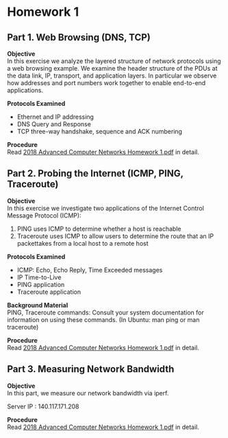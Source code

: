 # Homework 1

## Part 1. Web Browsing (DNS, TCP)  

**Objective**  
In this exercise we analyze the layered structure of network protocols using a web browsing example. We examine the header structure of the PDUs at the data link, IP, transport, and application layers. In particular we observe how addresses and port numbers work together to enable end-to-end applications.

**Protocols Examined**
- Ethernet and IP addressing
- DNS Query and Response
- TCP three-way handshake, sequence and ACK numbering

**Procedure**  
Read [2018 Advanced Computer Networks Homework 1.pdf](https://github.com/lee850220/1071-NSYSU_Advanced_Computer_Network/blob/master/HW1/2018%20Advanced%20Computer%20Networks%20Homework%201.pdf) in detail. 

## Part 2. Probing the Internet (ICMP, PING, Traceroute)

**Objective**  
In this exercise we investigate two applications of the Internet Control Message
Protocol (ICMP):
1. PING uses ICMP to determine whether a host is reachable
2. Traceroute uses ICMP to allow users to determine the route that an IP packettakes from a local host to a remote host

**Protocols Examined**    
- ICMP: Echo, Echo Reply, Time Exceeded messages  
- IP Time-to-Live  
- PING application  
- Traceroute application

**Background Material**  
PING, Traceroute commands: Consult your system documentation for information on
using these commands. (In Ubuntu: man ping or man traceroute)

**Procedure**  
Read [2018 Advanced Computer Networks Homework 1.pdf](https://github.com/lee850220/1071-NSYSU_Advanced_Computer_Network/blob/master/HW1/2018%20Advanced%20Computer%20Networks%20Homework%201.pdf) in detail. 

## Part 3. Measuring Network Bandwidth

**Objective**  
In this part, we measure our network bandwidth via iperf.

Server IP : 140.117.171.208

**Procedure**  
Read [2018 Advanced Computer Networks Homework 1.pdf](https://github.com/lee850220/1071-NSYSU_Advanced_Computer_Network/blob/master/HW1/2018%20Advanced%20Computer%20Networks%20Homework%201.pdf) in detail. 